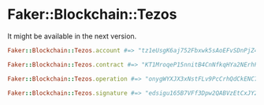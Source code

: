 # Faker::Blockchain::Tezos

It might be available in the next version.

```ruby
Faker::Blockchain::Tezos.account #=> "tz1eUsgK6aj752Fbxwk5sAoEFvSDnPjZ4qvk"

Faker::Blockchain::Tezos.contract #=> "KT1MroqeP15nnitB4CnNfkqHYa2NErhPPLWF"

Faker::Blockchain::Tezos.operation #=> "onygWYXJX3xNstFLv9PcCrhQdCkENC795xwSinmTEc1jsDN4VDa"

Faker::Blockchain::Tezos.signature #=> "edsigu165B7VFf3Dpw2QABVzEtCxJY2gsNBNcE3Ti7rRxtDUjqTFRpg67EdAQmY6YWPE5tKJDMnSTJDFu65gic8uLjbW2YwGvAZ"
```
